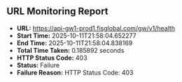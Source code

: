 ## URL Monitoring Report

- **URL:** https://api-gw1-prod1.fisglobal.com/gw/v1/health
- **Start Time:** 2025-10-11T21:58:04.652277
- **End Time:** 2025-10-11T21:58:04.838169
- **Total Time Taken:** 0.185892 seconds
- **HTTP Status Code:** 403
- **Status:** Failure
- **Failure Reason:** HTTP Status Code: 403
